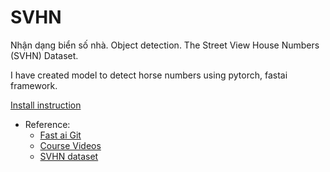 # SVHN
Nhận dạng biển số nhà. Object detection. The Street View House Numbers (SVHN) Dataset.

I have created model to detect horse numbers using pytorch, fastai framework.

[Install instruction](https://github.com/fastai/fastai)

- Reference: 
  - [Fast ai Git](https://github.com/fastai/)
  - [Course Videos](https://www.youtube.com/channel/UCX7Y2qWriXpqocG97SFW2OQ)
  - [SVHN dataset](http://ufldl.stanford.edu/housenumbers/)
